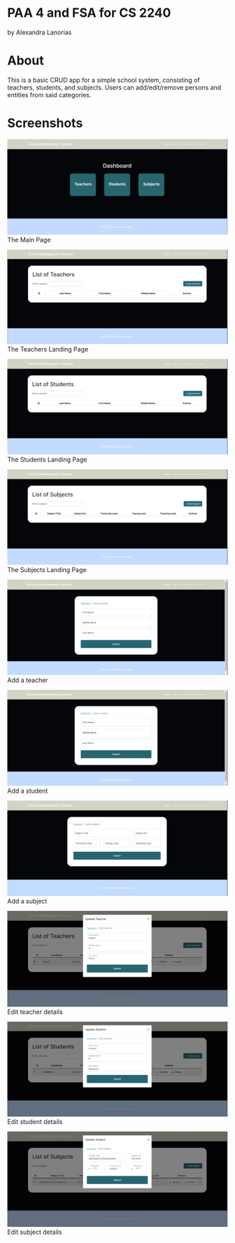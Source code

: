 # PAA 4 and FSA for CS 2240
by Alexandra Lanorias

# About
This is a basic CRUD app for a simple school system, consisting of teachers, students, and subjects. Users can add/edit/remove persons and entities from said categories.

# Screenshots
![Alt text](lanorias-paa4-fsa/screenshots/main-page.png "Main Page")
The Main Page

![Alt text](lanorias-paa4-fsa/screenshots/teachers.png "Teachers Page")
The Teachers Landing Page

![Alt text](lanorias-paa4-fsa/screenshots/students.png "Students Page")
The Students Landing Page

![Alt text](lanorias-paa4-fsa/screenshots/subjects.png "Subjects Page")
The Subjects Landing Page

![Alt text](lanorias-paa4-fsa/screenshots/add-teacher.png "Add Teacher")
Add a teacher

![Alt text](lanorias-paa4-fsa/screenshots/add-student.png "Add Student")
Add a student

![Alt text](lanorias-paa4-fsa/screenshots/add-subject.png "Add Subject")
Add a subject

![Alt text](lanorias-paa4-fsa/screenshots/update-teacher.png "Edit teacher")
Edit teacher details

![Alt text](lanorias-paa4-fsa/screenshots/update-student.png "Edit student")
Edit student details

![Alt text](lanorias-paa4-fsa/screenshots/update-subject.png "Edit subject")
Edit subject details
